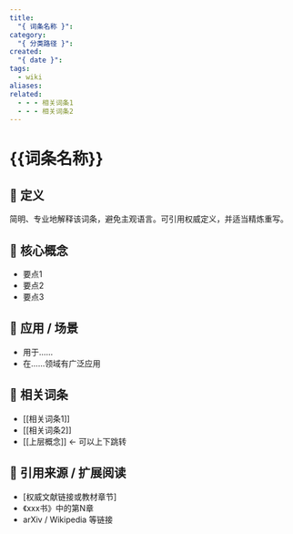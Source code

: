 ```yaml
---
title:
  "{ 词条名称 }": 
category:
  "{ 分类路径 }": 
created:
  "{ date }": 
tags:
  - wiki
aliases: 
related:
  - - - 相关词条1
  - - - 相关词条2
---
```


# {{词条名称}}

## 📖 定义

简明、专业地解释该词条，避免主观语言。可引用权威定义，并适当精炼重写。

## 🧠 核心概念

- 要点1
- 要点2
- 要点3

## 🧩 应用 / 场景

- 用于……
- 在……领域有广泛应用

## 🔄 相关词条

- [[相关词条1]]
- [[相关词条2]]
- [[上层概念]] ← 可以上下跳转

## 📝 引用来源 / 扩展阅读

- [权威文献链接或教材章节]
- 《xxx书》中的第N章
- arXiv / Wikipedia 等链接
